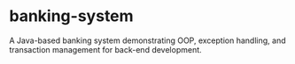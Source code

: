 # banking-system
A Java-based banking system demonstrating OOP, exception handling, and transaction management for back-end development.
